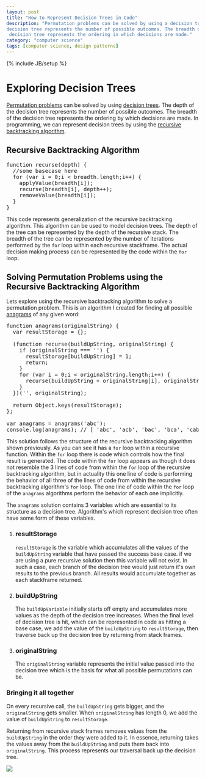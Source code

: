 ```yaml
---
layout: post
title: "How to Represent Decision Trees in Code"
description: "Permutation problems can be solved by using a decision tree. The depth of the 
decision tree represents the number of possible outcomes. The breadth of the
 decision tree represents the ordering in which decisions are made."
category: "computer science"
tags: [computer science, design patterns]
---
```

{% include JB/setup %}


<h1>Exploring Decision Trees</h1>
<p><a
href="http://www.mathsisfun.com/combinatorics/combinations-permutations.html">Permutation
problems</a> can be solved by using <a
href="http://en.wikipedia.org/wiki/Decision_tree">decision trees</a>. The depth of the 
decision tree represents the number of possible outcomes. The breadth of the
 decision tree represents the ordering by which decisions are made. In
programming, we can represent decision trees by using the <a
href="http://www.fas.harvard.edu/~cscie119/lectures/recursion.pdf">recursive
backtracking algorithm</a>.</p>

<h2>Recursive Backtracking Algorithm</h2>

<pre>
function recurse(depth) {
  //some basecase here
  for (var i = 0;i < breadth.length;i++) {
    applyValue(breadth[i]);
    recurse(breadth[i], depth++);
    removeValue(breadth[i]);
  }
}
</pre>

<p>This code represents generalization of the recursive backtracking
algorithm. This algorithm can be used to model decision trees. The depth of the
tree can be represented by the depth of the recursive stack. The breadth of the
tree can be represented by the number of iterations performed by the <code>for</code> loop
within each recursive stackframe. The actual decision making process can be
represented by the code within the <code>for</code> loop.</p>

<h2>Solving Permutation Problems using the Recursive Backtracking Algorithm</h2>
<p>Lets explore using the recursive backtracking algorithm to solve a permutation
problem. This is an algorithm I created for
finding all possible <a href="http://en.wikipedia.org/wiki/Anagram">anagrams</a>
of any given word:</p>

<pre>
function anagrams(originalString) {
  var resultStorage = {};
  
  (function recurse(buildUpString, originalString) {
    if (originalString === '') {
      resultStorage[buildUpString] = 1;
      return;
    }
    for (var i = 0;i < originalString.length;i++) {
      recurse(buildUpString + originalString[i], originalString.substring(0, i) + originalString.substring(i + 1));
    }
  })('', originalString);
  
  return Object.keys(resultStorage);
};

var anagrams = anagrams('abc');
console.log(anagrams); // [ 'abc', 'acb', 'bac', 'bca', 'cab', 'cba' ]
</pre>

<p>This solution follows the structure of the recursive backtracking algorithm
shown previously. As you can see it has a <code>for</code> loop
within a recursive function. Within the <code>for</code> loop there is code which controls how the final result is generated. 
The code within the <code>for</code> loop appears as though it
does not resemble the 3 lines of code from within the <code>for</code> loop of
the recursive backtracking algorithm, but in actuality this one
line of code is performing the behavior of all three of the lines of code from
within the recursive backtracking algorithm's <code>for</code> loop. The one line of code within the
<code>for</code> loop of the <code>anagrams</code> algorithms perform the
behavior of each one implicitly.</p>


<p>The <code>anagrams</code> solution contains 3 variables which are essential to its
structure as a decision tree. Algorithm's which represent decision tree often
have some form of these variables.</p>

<ol>
  <li><h3>resultStorage</h3></li>
    <p><code>resultStorage</code> is the variable which accumulates all the
values of the <code>buildUpString</code> variable that have passed the success
base case. if we are using a pure recursive
solution then this variable will not exist. In such a case, each branch of the
decision tree would just return it's own results to the previous branch.
All results would accumulate together as each stackframe returned.</p>
  <li><h3>buildUpString</h3></li>
    <p>The <code>buildUpVariable</code> initially starts off empty and accumulates more
values as the depth of the decision tree increases. When the final level of
decision tree is hit, which can be represented in code as hitting a base case, we add the
value of the <code>buildUpString</code> to <code>resultStorage</code>, then
traverse back up the decision tree by returning from stack frames.</p>
  <li><h3>originalString</h3></li>
<p>The <code>originalString</code> variable represents the initial value passed into the decision
tree which is the basis for what all possible permutations can be.</p>
</ol>

<h3>Bringing it all together</h3>
<p>On every recursive call, the
<code>buildUpString</code> gets bigger, and the <code>originalString</code> gets
smaller. When <code>originalString</code> has length 0, we add the
value of <code>buildUpString</code> to <code>resultStorage</code>. </p>

<p>Returning from recursive stack frames removes values from the
<code>buildUpString</code> 
in the order they were added to it. In essence, returning takes the values away from
the <code>buildUpString</code> and puts them back into
<code>originalString</code>. This process represents our traversal
back up the decision tree.</p>

<img src="http://xkcdsw.com/content/img/1105.gif"/>
